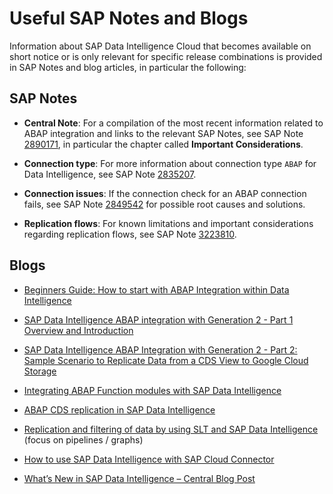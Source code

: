 <!-- loio194ee0b375b74d1d815a5e6852e1ac12 -->

# Useful SAP Notes and Blogs

Information about SAP Data Intelligence Cloud that becomes available on short notice or is only relevant for specific release combinations is provided in SAP Notes and blog articles, in particular the following:



<a name="loio194ee0b375b74d1d815a5e6852e1ac12__section_v4s_3pl_kjb"/>

## SAP Notes

-   **Central Note**: For a compilation of the most recent information related to ABAP integration and links to the relevant SAP Notes, see SAP Note [2890171](https://me.sap.com/notes/2890171), in particular the chapter called **Important Considerations**.

-   **Connection type**: For more information about connection type `ABAP` for Data Intelligence, see SAP Note [2835207](https://me.sap.com/notes/2835207).

-   **Connection issues**: If the connection check for an ABAP connection fails, see SAP Note [2849542](https://me.sap.com/notes/2849542) for possible root causes and solutions.

-   **Replication flows**: For known limitations and important considerations regarding replication flows, see SAP Note [3223810](https://me.sap.com/notes/3223810).




<a name="loio194ee0b375b74d1d815a5e6852e1ac12__section_ub3_sdy_g5b"/>

## Blogs

-   [Beginners Guide: How to start with ABAP Integration within Data Intelligence](https://blogs.sap.com/2021/08/19/beginners-guide-how-to-start-with-abap-integration-within-data-intelligence/)

-   [SAP Data Intelligence ABAP integration with Generation 2 - Part 1 Overview and Introduction](https://blogs.sap.com/2022/02/13/sap-data-intelligence-abap-integration-with-generation-2-part-1-overview-and-introduction/)

-   [SAP Data Intelligence ABAP Integration with Generation 2 - Part 2: Sample Scenario to Replicate Data from a CDS View to Google Cloud Storage](https://blogs.sap.com/2022/02/15/sap-data-intelligence-abap-integration-with-generation-2-part-2-sample-scenario-to-replicate-data-from-a-cds-view-to-google-cloud-storage/)

-   [Integrating ABAP Function modules with SAP Data Intelligence](https://blogs.sap.com/2021/06/01/integrating-abap-function-modules-with-sap-data-intelligence/)

-   [ABAP CDS replication in SAP Data Intelligence](https://blogs.sap.com/2021/01/21/abap-cds-replication-in-data-intelligence/)

-   [Replication and filtering of data by using SLT and SAP Data Intelligence](https://blogs.sap.com/2021/07/20/replication-and-filtering-of-data-by-using-slt-and-sap-data-intelligence/) \(focus on pipelines / graphs\)

-   [How to use SAP Data Intelligence with SAP Cloud Connector](https://blogs.sap.com/2021/03/16/how-to-use-sap-data-intelligence-with-sap-cloud-connector/)

-   [What’s New in SAP Data Intelligence – Central Blog Post](https://blogs.sap.com/2021/02/17/whats-new-in-sap-data-intelligence-central-blog-post/)



